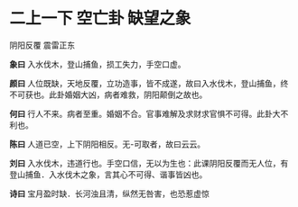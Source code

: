# 二上一下 空亡卦 缺望之象

阴阳反覆 震雷正东

**象曰** 入水伐木，登山捕鱼，损工失力，手空口虚。

**颜曰** 人位既缺，天地反覆，立功造事，皆不成遂，故曰入水伐木，登山捕鱼，终不可获也。此卦婚姻大凶，病者难救，阴阳颠倒之故也。

**何曰** 行人不来。病者至重。婚姻不合。官事难解及求财求官惧不可得。此卦大不利也。

**陈曰** 人道已空，上下阴阳相反。无-可取者，故曰云云。

**刘曰** 入水伐木，违道行也。手空口信，无以为生也：此课阴阳反覆而无人位，有登山捕鱼．入水伐木之象，言其心不可得、谐事皆凶也。

**诗曰** 宝月盈时缺．长河浊且清，纵然无咎害，也恐惹虚惊

